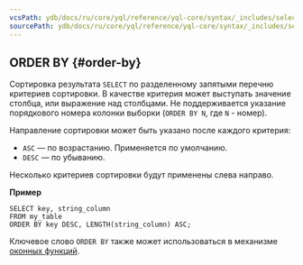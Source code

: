 ```yaml
---
vcsPath: ydb/docs/ru/core/yql/reference/yql-core/syntax/_includes/select/order_by.md
sourcePath: ydb/docs/ru/core/yql/reference/yql-core/syntax/_includes/select/order_by.md
---
```

## ORDER BY {#order-by}

Сортировка результата `SELECT` по разделенному запятыми перечню критериев сортировки. В качестве критерия может выступать значение столбца, или выражение над столбцами. Не поддерживается указание порядкового номера колонки выборки (`ORDER BY N`, где `N` - номер).

Направление сортировки может быть указано после каждого критерия:
- `ASC` — по возрастанию. Применяется по умолчанию.
- `DESC` — по убыванию.

Несколько критериев сортировки будут применены слева направо.

**Пример**

``` yql
SELECT key, string_column
FROM my_table
ORDER BY key DESC, LENGTH(string_column) ASC;
```
Ключевое слово `ORDER BY` также может использоваться в механизме [оконных функций](../../window.md).
